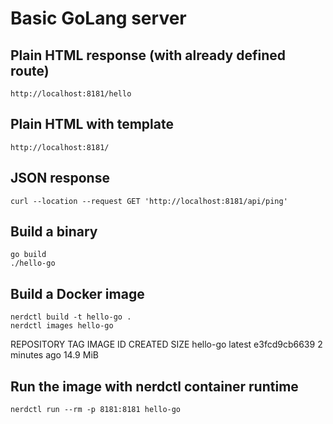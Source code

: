 # Basic GoLang server

## Plain HTML response (with already defined route)

    http://localhost:8181/hello

## Plain HTML with template

    http://localhost:8181/

## JSON response

    curl --location --request GET 'http://localhost:8181/api/ping'

## Build a binary

    go build
    ./hello-go

## Build a Docker image

    nerdctl build -t hello-go .
    nerdctl images hello-go

REPOSITORY    TAG       IMAGE ID        CREATED          SIZE
hello-go      latest    e3fcd9cb6639    2 minutes ago    14.9 MiB

## Run the image with nerdctl container runtime

    nerdctl run --rm -p 8181:8181 hello-go
